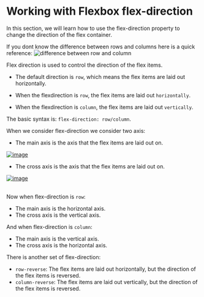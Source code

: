 # Working with Flexbox flex-direction

In this section, we will learn how to use the flex-direction property to change the direction of the flex container.

If you dont know the difference between rows and columns here is a quick reference:
<img src="https://xscholarship.com/wp-content/uploads/2021/05/Screenshot_20210530-155338.png" alt="difference between row and column">

Flex direction is used to control the direction of the flex items.
- The default direction is `row`, which means the flex items are laid out horizontally.

- When the flexdirection is `row`, the flex items are laid out `horizontally`.
- When the flexdirection is `column`, the flex items are laid out `vertically`.

The basic syntax is: `flex-direction: row/column`.

When we consider flex-direction we consider two axis:
- The main axis is the axis that the flex items are laid out on.

<a href="https://i.ibb.co/6s3rCsG/image.png"><img src="https://i.ibb.co/6s3rCsG/image.png" alt="image" border="0"></a>

- The cross axis is the axis that the flex items are laid out on.

<a href="https://imgbb.com/"><img src="https://i.ibb.co/qy0fsdm/image.png" alt="image" border="0"></a><br /><a target='_blank' href='https://imgbb.com/'></a><br />

Now when flex-direction is `row`:
- The main axis is the horizontal axis.
- The cross axis is the vertical axis.

And when flex-direction is `column`:
- The main axis is the vertical axis.
- The cross axis is the horizontal axis.

There is another set of flex-direction:
- `row-reverse`: The flex items are laid out horizontally, but the direction of the flex items is reversed.
- `column-reverse`: The flex items are laid out vertically, but the direction of the flex items is reversed.
